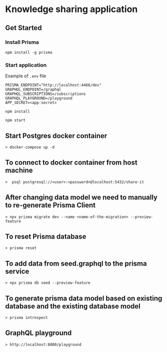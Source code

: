 # Knowledge sharing application

## Get Started

### Install Prisma
```
npm install -g prisma
```

### Start application

Example of `.env` file

```
PRISMA_ENDPOINT="http://localhost:4466/dev"
GRAPHQL_ENDPOINT=/graphql
GRAPHQL_SUBSCRIPTIONS=/subscriptions
GRAPHQL_PLAYGROUND=/playground
APP_SECRET=<app-secret>
```

```
npm install

npm start
```

## Start Postgres docker container
    > docker-compose up -d

## To connect to docker container from host machine
    >  psql postgresql://<user>:<password>@localhost:5432/share-it

## After changing data model we need to manually to re-generate Prisma Client
    > npx prisma migrate dev --name <name-of-the-migration> --preview-feature

## To reset Prisma database
    > prisma reset

## To add data from seed.graphql to the prisma service
    > npx prisma db seed --preview-feature

## To generate prisma data model based on existing database and the existing database model
    > prisma introspect

## GraphQL playground
    > http://localhost:8000/playground